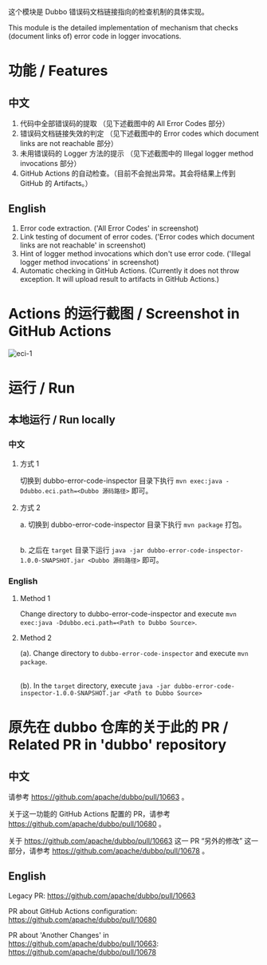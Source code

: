 这个模块是 Dubbo 错误码文档链接指向的检查机制的具体实现。

This module is the detailed implementation of mechanism that checks (document links of) error code in logger invocations.

# 功能 / Features
## 中文
1. 代码中全部错误码的提取 （见下述截图中的 All Error Codes 部分）
2. 错误码文档链接失效的判定 （见下述截图中的 Error codes which document links are not reachable 部分）
3. 未用错误码的 Logger 方法的提示 （见下述截图中的 Illegal logger method invocations 部分）
4. GitHub Actions 的自动检查。（目前不会抛出异常。其会将结果上传到 GitHub 的 Artifacts。）

## English
1. Error code extraction. ('All Error Codes' in screenshot)
2. Link testing of document of error codes. ('Error codes which document links are not reachable' in screenshot)
3. Hint of logger method invocations which don't use error code. ('Illegal logger method invocations' in screenshot)
4. Automatic checking in GitHub Actions. (Currently it does not throw exception. It will upload result to artifacts in GitHub Actions.)

# Actions 的运行截图 / Screenshot in GitHub Actions
![eci-1](https://user-images.githubusercontent.com/4351489/192001227-36315550-60e4-4846-9550-d4cd1e2363c5.jpg)

# 运行 / Run
## 本地运行 / Run locally
### 中文
1. 方式 1

   切换到 dubbo-error-code-inspector 目录下执行 `mvn exec:java -Ddubbo.eci.path=<Dubbo 源码路径>` 即可。


2. 方式 2

   a. 切换到 dubbo-error-code-inspector 目录下执行 `mvn package` 打包。<br /><br />

   b. 之后在 `target` 目录下运行 `java -jar dubbo-error-code-inspector-1.0.0-SNAPSHOT.jar <Dubbo 源码路径>` 即可。

### English
1. Method 1

   Change directory to dubbo-error-code-inspector and execute `mvn exec:java -Ddubbo.eci.path=<Path to Dubbo Source>`.


2. Method 2

   (a). Change directory to `dubbo-error-code-inspector` and execute `mvn package`. <br /><br />

   (b). In the `target` directory, execute `java -jar dubbo-error-code-inspector-1.0.0-SNAPSHOT.jar <Path to Dubbo Source>`

# 原先在 dubbo 仓库的关于此的 PR / Related PR in 'dubbo' repository
## 中文
请参考 https://github.com/apache/dubbo/pull/10663 。

关于这一功能的 GitHub Actions 配置的 PR，请参考 https://github.com/apache/dubbo/pull/10680 。

关于 https://github.com/apache/dubbo/pull/10663 这一 PR “另外的修改” 这一部分，请参考 https://github.com/apache/dubbo/pull/10678 。

## English
Legacy PR: https://github.com/apache/dubbo/pull/10663

PR about GitHub Actions configuration: https://github.com/apache/dubbo/pull/10680

PR about 'Another Changes' in https://github.com/apache/dubbo/pull/10663: https://github.com/apache/dubbo/pull/10678
